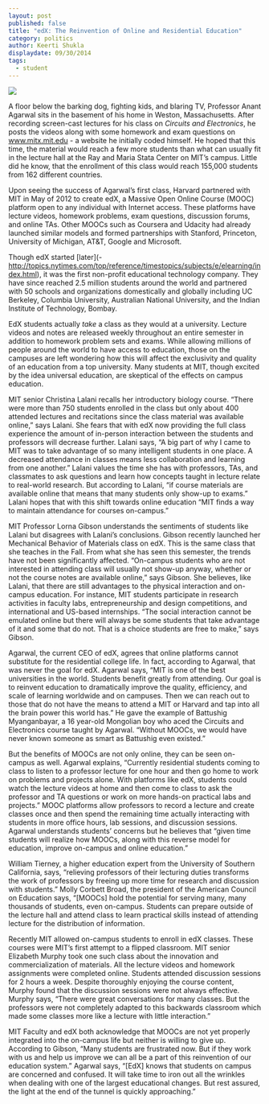 ```yaml
---
layout: post
published: false
title: "edX: The Reinvention of Online and Residential Education"
category: politics
author: Keerti Shukla
displaydate: 09/30/2014
tags: 
  - student
---
```


![](https://www.edx.org/sites/default/files/mediakit/image/thumb/edx_logo_200x200.png)

A floor below the barking dog, fighting kids, and blaring TV, Professor Anant Agarwal sits in the basement of his home in Weston, Massachusetts. After recording screen-cast lectures for his class on _Circuits and Electronics_, he posts the videos along with some homework and exam questions on www.mitx.mit.edu - a website he initially coded himself. He hoped that this time, the material would reach a few more students than what can usually fit in the lecture hall at the Ray and Maria Stata Center on MIT’s campus. Little did he know, that the enrollment of this class would reach 155,000 students from 162 different countries.

Upon seeing the success of Agarwal’s first class, Harvard partnered with MIT in May of 2012 to create edX, a Massive Open Online Course (MOOC) platform open to any individual with Internet access. These platforms have lecture videos, homework problems, exam questions, discussion forums, and online TAs. Other MOOCs such as Coursera and Udacity had already launched similar models and formed partnerships with Stanford, Princeton, University of Michigan, AT&T, Google and Microsoft.

Though edX started [later](-	http://topics.nytimes.com/top/reference/timestopics/subjects/e/elearning/index.html), it was the first non-profit educational technology company. They have since reached 2.5 million students around the world and partnered with 50 schools and organizations domestically and globally including UC Berkeley, Columbia University, Australian National University, and the Indian Institute of Technology, Bombay. 

EdX students actually _take_ a class as they would at a university. Lecture videos and notes are released weekly throughout an entire semester in addition to homework problem sets and exams. While allowing millions of people around the world to have access to education, those on the campuses are left wondering how this will affect the exclusivity and quality of an education from a top university. Many students at MIT, though excited by the idea universal education, are skeptical of the effects on campus education. 

MIT senior Christina Lalani recalls her introductory biology course. “There were more than 750 students enrolled in the class but only about 400 attended lectures and recitations since the class material was available online,” says Lalani. She fears that with edX now providing the full class experience the amount of in-person interaction between the students and professors will decrease further. Lalani says, “A big part of why I came to MIT was to take advantage of so many intelligent students in one place. A decreased attendance in classes means less collaboration and learning from one another.” Lalani values the time she has with professors, TAs, and classmates  to ask questions and learn how concepts taught in lecture relate to real-world research. But according to Lalani, “if course materials are available online that means that many students only show-up to exams.” Lalani hopes that with this shift towards online education “MIT finds a way to maintain attendance for courses on-campus.”

MIT Professor Lorna Gibson understands the sentiments of students like Lalani but disagrees with Lalani’s conclusions. Gibson recently launched her Mechanical Behavior of Materials class on edX. This is the same class that she teaches in the Fall. From what she has seen this semester, the trends have not been significantly affected. “On-campus students who are not interested in attending class will usually not show-up anyway, whether or not the course notes are available online,” says Gibson. She believes, like Lalani, that there are still advantages to the physical interaction and on-campus education. For instance, MIT students participate in research activities in faculty labs, entrepreneurship and design competitions, and international and US-based internships. “The social interaction cannot be emulated online but there will always be some students that take advantage of it and some that do not. That is a choice students are free to make,” says Gibson. 

Agarwal, the current CEO of edX, agrees that online platforms cannot substitute for the residential college life. In fact, according to Agarwal, that was never the goal for edX. Agarwal says, “MIT is one of the best universities in the world. Students benefit greatly from attending. Our goal is to reinvent education to dramatically improve the quality, efficiency, and scale of learning worldwide and on campuses. Then we can reach out to those that do not have the means to attend a MIT or Harvard and tap into all the brain power this world has.” He gave the example of Battushig Myanganbayar, a 16 year-old Mongolian boy who aced the Circuits and Electronics course taught by Agarwal. “Without MOOCs, we would have never known someone as smart as Battushig even existed.”

But the benefits of MOOCs are not only online, they can be seen on-campus as well. Agarwal explains, “Currently residential students coming to class to listen to a professor lecture for one hour and then go home to work on problems and projects alone. With platforms like edX, students could watch the lecture videos at home and then come to class to ask the professor and TA questions or work on more hands-on practical labs and projects.” MOOC platforms allow professors to record a lecture and create classes once and then spend the remaining time actually interacting with students in more office hours, lab sessions, and discussion sessions. Agarwal understands students’ concerns but he believes that “given time students will realize how MOOCs, along with this reverse model for education, improve on-campus and online education.”

William Tierney, a higher education expert from the University of Southern California,  says, “relieving professors of their lecturing duties transforms the work of professors by freeing up more time for research and discussion with students.” Molly Corbett Broad, the president of the American Council on Education says, “[MOOCs] hold the potential for serving many, many thousands of students, even on-campus. Students can prepare outside of the lecture hall and attend class to learn practical skills instead of attending lecture for the distribution of information.

Recently MIT allowed on-campus students to enroll in edX classes. These courses were MIT’s first attempt to a flipped classroom. MIT senior Elizabeth Murphy took one such class about the innovation and commercialization of materials. All the lecture videos and homework assignments were completed online. Students attended discussion sessions for 2 hours a week. Despite thoroughly enjoying the course content, Murphy found that the discussion sessions were not always effective. Murphy says, “There were great conversations for many classes. But the professors were not completely adapted to this backwards classroom which made some classes more like a lecture with little interaction.”

MIT Faculty and edX both acknowledge that MOOCs are not yet properly integrated into the on-campus life but neither is willing to give up. According to Gibson, “Many students are frustrated now. But if they work with us and help us improve we can all be a part of this reinvention of our education system.” Agarwal says, “[EdX] knows that students on campus are concerned and confused. It will take time to iron out all the wrinkles when dealing with one of the largest educational changes. But rest assured, the light at the end of the tunnel is quickly approaching.”
